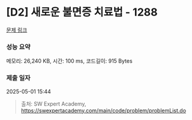 # [D2] 새로운 불면증 치료법 - 1288 

[문제 링크](https://swexpertacademy.com/main/code/problem/problemDetail.do?contestProbId=AV18_yw6I9MCFAZN) 

### 성능 요약

메모리: 26,240 KB, 시간: 100 ms, 코드길이: 915 Bytes

### 제출 일자

2025-05-01 15:44



> 출처: SW Expert Academy, https://swexpertacademy.com/main/code/problem/problemList.do